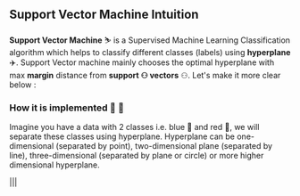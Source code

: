 ## Support Vector Machine Intuition

**Support Vector Machine** ⛷️ is a Supervised Machine Learning Classification algorithm which helps to classify different classes (labels) using **hyperplane** ✈️. Support Vector machine mainly chooses the optimal hyperplane with max **margin** distance from **support ⚇ vectors** ⚇. Let's make it more clear below :

### How it is implemented 🤔 💭

Imagine you have a data with 2 classes i.e. blue 🔵 and red 🔴, we will separate these classes using hyperplane. Hyperplane can be one-dimensional (separated by point), two-dimensional plane (separated by line), three-dimensional (separated by plane or circle) or more higher dimensional hyperplane.

|||

